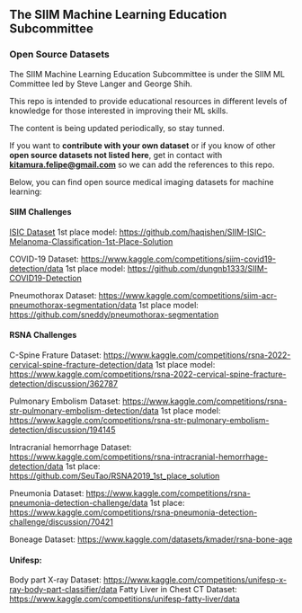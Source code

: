 ## The SIIM Machine Learning Education Subcommittee 

### Open Source Datasets

The SIIM Machine Learning Education Subcommittee is under the SIIM ML Committee led by Steve Langer and George Shih.

This repo is intended to provide educational resources in different levels of knowledge for those interested in improving their ML skills.

The content is being updated periodically, so stay tunned.

If you want to **contribute with your own dataset** or if you know of other **open source datasets not listed here**, get in contact with **kitamura.felipe@gmail.com** so we can add the references to this repo.

Below, you can find open source medical imaging datasets for machine learning:

#### SIIM Challenges

[ISIC Dataset](https://www.kaggle.com/competitions/siim-isic-melanoma-classification/data)
1st place model: https://github.com/haqishen/SIIM-ISIC-Melanoma-Classification-1st-Place-Solution

COVID-19 Dataset: https://www.kaggle.com/competitions/siim-covid19-detection/data
1st place model: https://github.com/dungnb1333/SIIM-COVID19-Detection

Pneumothorax Dataset: https://www.kaggle.com/competitions/siim-acr-pneumothorax-segmentation/data
1st place model: https://github.com/sneddy/pneumothorax-segmentation

#### RSNA Challenges

C-Spine Frature Dataset: https://www.kaggle.com/competitions/rsna-2022-cervical-spine-fracture-detection/data
1st place model: https://www.kaggle.com/competitions/rsna-2022-cervical-spine-fracture-detection/discussion/362787

Pulmonary Embolism Dataset: https://www.kaggle.com/competitions/rsna-str-pulmonary-embolism-detection/data
1st place model: https://www.kaggle.com/competitions/rsna-str-pulmonary-embolism-detection/discussion/194145

Intracranial hemorrhage Dataset: https://www.kaggle.com/competitions/rsna-intracranial-hemorrhage-detection/data
1st place: https://github.com/SeuTao/RSNA2019_1st_place_solution

Pneumonia Dataset: https://www.kaggle.com/competitions/rsna-pneumonia-detection-challenge/data
1st place: https://www.kaggle.com/competitions/rsna-pneumonia-detection-challenge/discussion/70421

Boneage Dataset: https://www.kaggle.com/datasets/kmader/rsna-bone-age

#### Unifesp:

Body part X-ray Dataset: https://www.kaggle.com/competitions/unifesp-x-ray-body-part-classifier/data
Fatty Liver in Chest CT Dataset: https://www.kaggle.com/competitions/unifesp-fatty-liver/data
